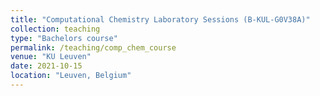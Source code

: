 ```yaml
---
title: "Computational Chemistry Laboratory Sessions (B-KUL-G0V38A)"
collection: teaching
type: "Bachelors course"
permalink: /teaching/comp_chem_course
venue: "KU Leuven"
date: 2021-10-15
location: "Leuven, Belgium"
---
```


